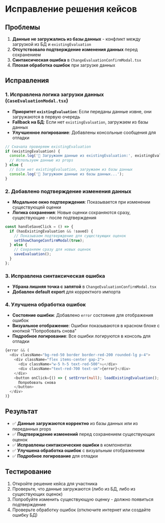 # Исправление решения кейсов

## Проблемы
1. **Данные не загружались из базы данных** - конфликт между загрузкой из БД и `existingEvaluation`
2. **Отсутствовало подтверждение изменения данных** перед сохранением
3. **Синтаксическая ошибка** в `ChangeEvaluationConfirmModal.tsx`
4. **Плохая обработка ошибок** при загрузке данных

## Исправления

### 1. Исправлена логика загрузки данных (`CaseEvaluationModal.tsx`)
- **Приоритет `existingEvaluation`**: Если переданы данные извне, они загружаются в первую очередь
- **Fallback на БД**: Если нет `existingEvaluation`, загружаем из базы данных
- **Улучшенное логирование**: Добавлены консольные сообщения для отладки

```typescript
// Сначала проверяем existingEvaluation
if (existingEvaluation) {
  console.log('🔄 Загружаем данные из existingEvaluation:', existingEvaluation);
  // Используем данные из props
} else {
  // Если нет existingEvaluation, загружаем из базы данных
  console.log('🔄 Загружаем данные из базы данных...');
}
```

### 2. Добавлено подтверждение изменения данных
- **Модальное окно подтверждения**: Показывается при изменении существующей оценки
- **Логика сохранения**: Новые оценки сохраняются сразу, существующие - после подтверждения

```typescript
const handleSaveClick = () => {
  if (hasExistingEvaluation && !saved) {
    // Показываем подтверждение для существующих оценок
    setShowChangeConfirmModal(true);
  } else {
    // Сохраняем сразу для новых оценок
    saveEvaluation();
  }
};
```

### 3. Исправлена синтаксическая ошибка
- **Убрана лишняя точка с запятой** в `ChangeEvaluationConfirmModal.tsx`
- **Добавлен default export** для корректного импорта

### 4. Улучшена обработка ошибок
- **Состояние ошибки**: Добавлено `error` состояние для отображения ошибок
- **Визуальное отображение**: Ошибки показываются в красном блоке с кнопкой "Попробовать снова"
- **Подробное логирование**: Все ошибки логируются в консоль для отладки

```typescript
{error && (
  <div className="bg-red-50 border border-red-200 rounded-lg p-4">
    <div className="flex items-center gap-2">
      <div className="w-5 h-5 text-red-500">⚠️</div>
      <div className="text-red-700 text-sm">{error}</div>
    </div>
    <button onClick={() => { setError(null); loadExistingEvaluation(); }}>
      Попробовать снова
    </button>
  </div>
)}
```

## Результат
- ✅ **Данные загружаются корректно** из базы данных или из переданных props
- ✅ **Подтверждение изменений** перед сохранением существующих оценок
- ✅ **Исправлены синтаксические ошибки** в компонентах
- ✅ **Улучшена обработка ошибок** с визуальным отображением
- ✅ **Подробное логирование** для отладки

## Тестирование
1. Откройте решение кейса для участника
2. Проверьте, что данные загружаются (либо из БД, либо из существующих оценок)
3. Попробуйте изменить существующую оценку - должно появиться подтверждение
4. Проверьте обработку ошибок (отключите интернет или создайте ошибку БД)
